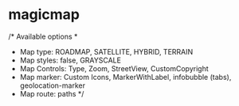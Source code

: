 # magicmap

/* Available options
 *
 * Map type: 	ROADMAP, SATELLITE, HYBRID, TERRAIN
 * Map styles: false, GRAYSCALE
 * Map Controls: Type, Zoom, StreetView, CustomCopyright
 * Map marker: Custom Icons, MarkerWithLabel, infobubble (tabs), geolocation-marker
 * Map route: paths
 */
